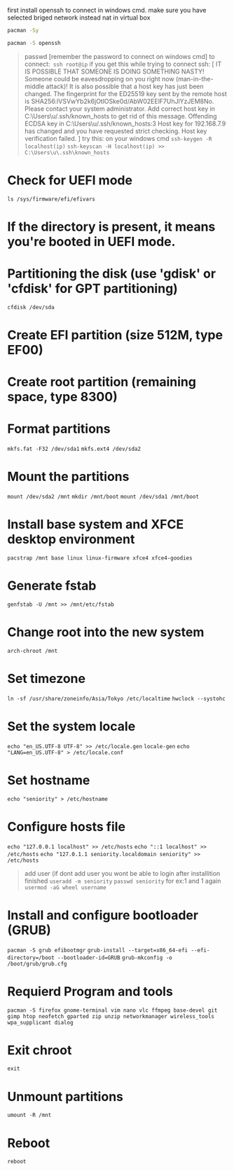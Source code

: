 first install openssh to connect in windows cmd.
make sure you have selected briged network instead nat in virtual box

```sh
pacman -Sy
```
```sh
pacman -S openssh
```
> passwd [remember the password to connect on windows cmd]
> to connect:``` ssh root@ip```
> if you get this while trying to connect ssh:
[
IT IS POSSIBLE THAT SOMEONE IS DOING SOMETHING NASTY!
Someone could be eavesdropping on you right now (man-in-the-middle attack)!
It is also possible that a host key has just been changed.
The fingerprint for the ED25519 key sent by the remote host is
SHA256:lVSVwYb2k6jOtlOSke0d/AbW02EElF7UhJlYzJEM8No.
Please contact your system administrator.
Add correct host key in C:\\Users\\u/.ssh/known_hosts to get rid of this message.
Offending ECDSA key in C:\\Users\\u/.ssh/known_hosts:3
Host key for 192.168.7.9 has changed and you have requested strict checking.
Host key verification failed.
]
try this:
> on your windows cmd
```ssh-keygen -R localhost(ip)```
```ssh-keyscan -H localhost(ip) >> C:\Users\u\.ssh\known_hosts```



# Check for UEFI mode
```ls /sys/firmware/efi/efivars```

# If the directory is present, it means you're booted in UEFI mode.

# Partitioning the disk (use 'gdisk' or 'cfdisk' for GPT partitioning)
```cfdisk /dev/sda```

# Create EFI partition (size 512M, type EF00)
# Create root partition (remaining space, type 8300)

# Format partitions
```mkfs.fat -F32 /dev/sda1```
```mkfs.ext4 /dev/sda2```
# Mount the partitions
```mount /dev/sda2 /mnt```
```mkdir /mnt/boot```
```mount /dev/sda1 /mnt/boot```

# Install base system and XFCE desktop environment
```pacstrap /mnt base linux linux-firmware xfce4 xfce4-goodies```

# Generate fstab
```genfstab -U /mnt >> /mnt/etc/fstab```

# Change root into the new system
```arch-chroot /mnt```

# Set timezone
```ln -sf /usr/share/zoneinfo/Asia/Tokyo /etc/localtime```
```hwclock --systohc```

# Set the system locale
```echo "en_US.UTF-8 UTF-8" >> /etc/locale.gen```
```locale-gen```
```echo "LANG=en_US.UTF-8" > /etc/locale.conf```

# Set hostname
```echo "seniority" > /etc/hostname```

# Configure hosts file
```echo "127.0.0.1 localhost" >> /etc/hosts```
```echo "::1 localhost" >> /etc/hosts```
```echo "127.0.1.1 seniority.localdomain seniority" >> /etc/hosts```

> add user (if dont add user you wont be able to login after installition finished
```useradd -m seniority```
```passwd seniority```
> for ex:1 and 1 again
```usermod -aG wheel username```


# Install and configure bootloader (GRUB)
```pacman -S grub efibootmgr```
```grub-install --target=x86_64-efi --efi-directory=/boot --bootloader-id=GRUB```
```grub-mkconfig -o /boot/grub/grub.cfg```


# Requierd Program and tools
```pacman -S firefox gnome-terminal vim nano vlc ffmpeg base-devel git gimp htop neofetch gparted zip unzip networkmanager wireless_tools wpa_supplicant dialog``` 

# Exit chroot
```exit```

# Unmount partitions
```umount -R /mnt```

# Reboot
```reboot```
